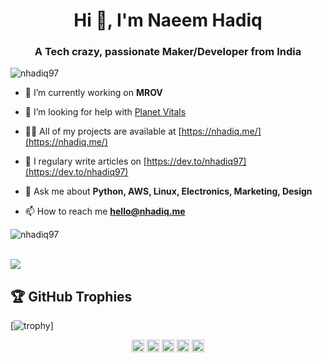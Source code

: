<h1 align="center">Hi 👋, I'm Naeem Hadiq</h1>
<h3 align="center">A Tech crazy, passionate Maker/Developer from India</h3>
<p align="left"> <img src="https://komarev.com/ghpvc/?username=nhadiq97" alt="nhadiq97" /> </p>

- 🔭 I’m currently working on **MROV**

- 🤔 I’m looking for help with [Planet Vitals](https://github.com/innovationincubatoradvisory/Planetvitals)

- 👨‍💻 All of my projects are available at [https://nhadiq.me/](https://nhadiq.me/)

- 📝 I regulary write articles on [https://dev.to/nhadiq97](https://dev.to/nhadiq97)

- 💬 Ask me about **Python, AWS, Linux, Electronics, Marketing, Design**

- 📫 How to reach me **hello@nhadiq.me**

<img align="center" src="https://github-readme-stats.vercel.app/api?username=nhadiq97&layout=compact&theme=chartreuse-dark&show_icons=true" alt="nhadiq97" /> </p>  
<img align="center" src="https://github-readme-stats.vercel.app/api/top-langs/?username=nhadiq97&layout=compact&theme=chartreuse-dark&show_icons=true" />

## 🏆 GitHub Trophies

[![trophy](https://github-profile-trophy.vercel.app/?username=nhadiq97&layout=compact&theme=onedark&column=7)]

<p align="center">
<a href="https://dev.to/nhadiq97" target="blank"><img align="center" src="https://cdn.jsdelivr.net/npm/simple-icons@3.0.1/icons/dev-dot-to.svg" alt="nhadiq97" height="20" width="20" /></a>
<a href="https://twitter.com/nhadiq" target="blank"><img align="center" src="https://cdn.jsdelivr.net/npm/simple-icons@3.0.1/icons/twitter.svg" alt="nhadiq" height="20" width="20" /></a>
<a href="https://linkedin.com/in/naeemhadiq" target="blank"><img align="center" src="https://cdn.jsdelivr.net/npm/simple-icons@3.0.1/icons/linkedin.svg" alt="naeemhadiq" height="20" width="20" /></a>
<a href="https://fb.com/nhadiq1" target="blank"><img align="center" src="https://cdn.jsdelivr.net/npm/simple-icons@3.0.1/icons/facebook.svg" alt="nhadiq1" height="20" width="20" /></a>
<a href="https://instagram.com/nhadiq" target="blank"><img align="center" src="https://cdn.jsdelivr.net/npm/simple-icons@3.0.1/icons/instagram.svg" alt="nhadiq" height="20" width="20" /></a>
</p>
